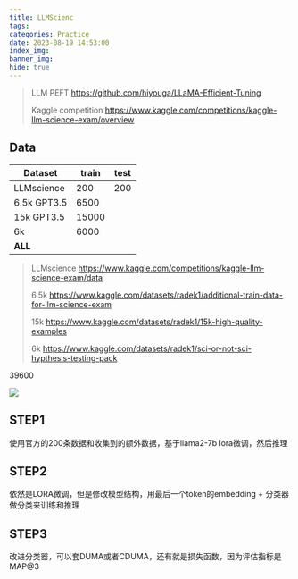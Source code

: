 ```yaml
---
title: LLMScienc
tags: 
categories: Practice
date: 2023-08-19 14:53:00
index_img: 
banner_img: 
hide: true
---
```




> LLM PEFT https://github.com/hiyouga/LLaMA-Efficient-Tuning
>
> Kaggle competition https://www.kaggle.com/competitions/kaggle-llm-science-exam/overview



## Data

| Dataset     | train | test |
| ----------- | ----- | ---- |
| LLMscience  | 200   | 200  |
| 6.5k GPT3.5 | 6500  |      |
| 15k GPT3.5  | 15000 |      |
| 6k          | 6000  |      |
| **ALL**     |       |      |

> LLMscience https://www.kaggle.com/competitions/kaggle-llm-science-exam/data
>
> 6.5k https://www.kaggle.com/datasets/radek1/additional-train-data-for-llm-science-exam
>
> 15k https://www.kaggle.com/datasets/radek1/15k-high-quality-examples 
>
> 6k https://www.kaggle.com/datasets/radek1/sci-or-not-sci-hypthesis-testing-pack



39600

![](http://longls777.oss-cn-beijing.aliyuncs.com/img/image-20230819164406358.png)



## STEP1

使用官方的200条数据和收集到的额外数据，基于llama2-7b lora微调，然后推理



## STEP2

依然是LORA微调，但是修改模型结构，用最后一个token的embedding + 分类器做分类来训练和推理



## STEP3

改进分类器，可以套DUMA或者CDUMA，还有就是损失函数，因为评估指标是MAP@3

